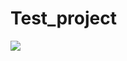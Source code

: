 # Test_project
<a href='http://jenkins.nextflow-software.com:8080/job/NESSIE/'><img src='http://jenkiins.nextflow-software.com:8080/buildStatus/icon?job=NESSIE'></a>